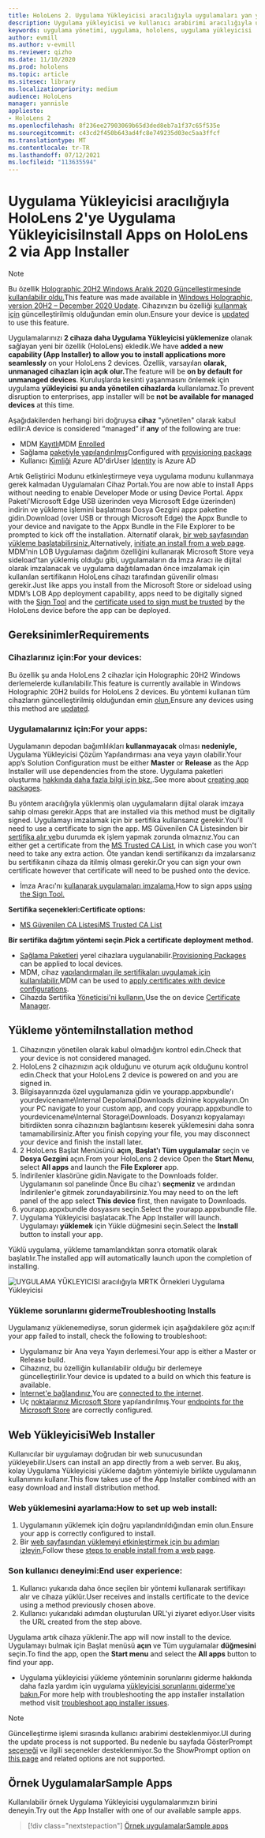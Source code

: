 ```yaml
---
title: HoloLens 2. Uygulama Yükleyicisi aracılığıyla uygulamaları yan yükleme ve yükleme
description: Uygulama yükleyicisi ve kullanıcı arabirimi aracılığıyla uygulama yükleme ve yükleme ile uygulama yükleme ve sorunlarını giderme hakkında bilgi edinin.
keywords: uygulama yönetimi, uygulama, hololens, uygulama yükleyicisi
author: evmill
ms.author: v-evmill
ms.reviewer: qizho
ms.date: 11/10/2020
ms.prod: hololens
ms.topic: article
ms.sitesec: library
ms.localizationpriority: medium
audience: HoloLens
manager: yannisle
appliesto:
- HoloLens 2
ms.openlocfilehash: 8f236ee27903069b65d3ded8eb7a1f37c65f535e
ms.sourcegitcommit: c43cd2f450b643ad4fc8e749235d03ec5aa3ffcf
ms.translationtype: MT
ms.contentlocale: tr-TR
ms.lasthandoff: 07/12/2021
ms.locfileid: "113635594"
---
```

# <a name="install-apps-on-hololens-2-via-app-installer"></a><span data-ttu-id="ad933-104">Uygulama Yükleyicisi aracılığıyla HoloLens 2'ye Uygulama Yükleyicisi</span><span class="sxs-lookup"><span data-stu-id="ad933-104">Install Apps on HoloLens 2 via App Installer</span></span>

> [!NOTE]
> <span data-ttu-id="ad933-105">Bu özellik [Holographic 20H2 Windows Aralık 2020 Güncelleştirmesinde kullanılabilir oldu.](hololens-release-notes.md)</span><span class="sxs-lookup"><span data-stu-id="ad933-105">This feature was made available in [Windows Holographic, version 20H2 – December 2020 Update](hololens-release-notes.md).</span></span> <span data-ttu-id="ad933-106">Cihazınızın bu özelliği [kullanmak için](hololens-update-hololens.md) güncelleştirilmiş olduğundan emin olun.</span><span class="sxs-lookup"><span data-stu-id="ad933-106">Ensure your device is [updated](hololens-update-hololens.md) to use this feature.</span></span>

<span data-ttu-id="ad933-107">Uygulamalarınızı **2 cihaza daha Uygulama Yükleyicisi yüklemenize** olanak sağlayan yeni bir özellik (HoloLens) ekledik.</span><span class="sxs-lookup"><span data-stu-id="ad933-107">We have **added a new capability (App Installer) to allow you to install applications more seamlessly** on your HoloLens 2 devices.</span></span> <span data-ttu-id="ad933-108">Özellik, varsayılan **olarak, unmanaged cihazları için açık olur.**</span><span class="sxs-lookup"><span data-stu-id="ad933-108">The feature will be **on by default for unmanaged devices**.</span></span> <span data-ttu-id="ad933-109">Kuruluşlarda kesinti yaşanmasını önlemek için uygulama **yükleyicisi şu anda yönetilen cihazlarda** kullanılamaz.</span><span class="sxs-lookup"><span data-stu-id="ad933-109">To prevent disruption to enterprises, app installer will be **not be available for managed devices** at this time.</span></span>  

<span data-ttu-id="ad933-110">Aşağıdakilerden herhangi biri doğruysa **cihaz** "yönetilen" olarak kabul edilir:</span><span class="sxs-lookup"><span data-stu-id="ad933-110">A device is considered “managed” if **any** of the following are true:</span></span>

- <span data-ttu-id="ad933-111">MDM [Kayıtlı](hololens-enroll-mdm.md)</span><span class="sxs-lookup"><span data-stu-id="ad933-111">MDM [Enrolled](hololens-enroll-mdm.md)</span></span>
- <span data-ttu-id="ad933-112">Sağlama [paketiyle yapılandırılmış](hololens-provisioning.md)</span><span class="sxs-lookup"><span data-stu-id="ad933-112">Configured with [provisioning package](hololens-provisioning.md)</span></span>
- <span data-ttu-id="ad933-113">Kullanıcı [Kimliği](hololens-identity.md) Azure AD'dir</span><span class="sxs-lookup"><span data-stu-id="ad933-113">User [Identity](hololens-identity.md) is Azure AD</span></span>

<span data-ttu-id="ad933-114">Artık Geliştirici Modunu etkinleştirmeye veya uygulama modunu kullanmaya gerek kalmadan Uygulamaları Cihaz Portalı.</span><span class="sxs-lookup"><span data-stu-id="ad933-114">You are now able to install Apps without needing to enable Developer Mode or using Device Portal.</span></span>  <span data-ttu-id="ad933-115">Appx Paketi'Microsoft Edge USB üzerinden veya Microsoft Edge üzerinden) indirin ve yükleme işlemini başlatması Dosya Gezgini appx paketine gidin.</span><span class="sxs-lookup"><span data-stu-id="ad933-115">Download (over USB or through Microsoft Edge) the Appx Bundle to your device and navigate to the Appx Bundle in the File Explorer to be prompted to kick off the installation.</span></span>  <span data-ttu-id="ad933-116">Alternatif olarak, [bir web sayfasından yükleme başlatabilirsiniz.](/windows/msix/app-installer/installing-windows10-apps-web)</span><span class="sxs-lookup"><span data-stu-id="ad933-116">Alternatively, [initiate an install from a web page](/windows/msix/app-installer/installing-windows10-apps-web).</span></span> <span data-ttu-id="ad933-117">MDM'nin LOB Uygulaması dağıtım özelliğini kullanarak Microsoft Store veya sideload'tan yüklemiş olduğu gibi, uygulamaların [](/windows/win32/appxpkg/how-to-sign-a-package-using-signtool) da İmza [](/windows/win32/appxpkg/how-to-sign-a-package-using-signtool#security-considerations) Aracı ile dijital olarak imzalanacak ve uygulama dağıtılamadan önce imzalamak için kullanılan sertifikanın HoloLens cihazı tarafından güvenilir olması gerekir.</span><span class="sxs-lookup"><span data-stu-id="ad933-117">Just like apps you install from the Microsoft Store or sideload using MDM’s LOB App deployment capability, apps need to be digitally signed with the [Sign Tool](/windows/win32/appxpkg/how-to-sign-a-package-using-signtool) and the [certificate used to sign must be trusted](/windows/win32/appxpkg/how-to-sign-a-package-using-signtool#security-considerations) by the HoloLens device before the app can be deployed.</span></span>

## <a name="requirements"></a><span data-ttu-id="ad933-118">Gereksinimler</span><span class="sxs-lookup"><span data-stu-id="ad933-118">Requirements</span></span>

### <a name="for-your-devices"></a><span data-ttu-id="ad933-119">Cihazlarınız için:</span><span class="sxs-lookup"><span data-stu-id="ad933-119">For your devices:</span></span>

<span data-ttu-id="ad933-120">Bu özellik şu anda HoloLens 2 cihazlar için Holographic 20H2 Windows derlemelerde kullanılabilir.</span><span class="sxs-lookup"><span data-stu-id="ad933-120">This feature is currently available in Windows Holographic 20H2 builds for HoloLens 2 devices.</span></span> <span data-ttu-id="ad933-121">Bu yöntemi kullanan tüm cihazların güncelleştirilmiş olduğundan emin [olun.](hololens-update-hololens.md)</span><span class="sxs-lookup"><span data-stu-id="ad933-121">Ensure any devices using this method are [updated](hololens-update-hololens.md).</span></span>

### <a name="for-your-apps"></a><span data-ttu-id="ad933-122">Uygulamalarınız için:</span><span class="sxs-lookup"><span data-stu-id="ad933-122">For your apps:</span></span>

<span data-ttu-id="ad933-123">Uygulamanın depodan bağımlılıkları **kullanmayacak** olması **nedeniyle,** Uygulama Yükleyicisi Çözüm Yapılandırması ana veya yayın olabilir.</span><span class="sxs-lookup"><span data-stu-id="ad933-123">Your app’s Solution Configuration must be either **Master** or **Release** as the App Installer will use dependencies from the store.</span></span> <span data-ttu-id="ad933-124">Uygulama paketleri oluşturma [hakkında daha fazla bilgi için bkz.](/windows/msix/app-installer/create-appinstallerfile-vs).</span><span class="sxs-lookup"><span data-stu-id="ad933-124">See more about [creating app packages](/windows/msix/app-installer/create-appinstallerfile-vs).</span></span>

<span data-ttu-id="ad933-125">Bu yöntem aracılığıyla yüklenmiş olan uygulamaların dijital olarak imzaya sahip olması gerekir.</span><span class="sxs-lookup"><span data-stu-id="ad933-125">Apps that are installed via this method must be digitally signed.</span></span> <span data-ttu-id="ad933-126">Uygulamayı imzalamak için bir sertifika kullansanız gerekir.</span><span class="sxs-lookup"><span data-stu-id="ad933-126">You'll need to use a certificate to sign the app.</span></span> <span data-ttu-id="ad933-127">MS Güvenilen CA Listesinden bir [sertifika alır ve](https://ccadb-public.secure.force.com/microsoft/IncludedCACertificateReportForMSFT)bu durumda ek işlem yapmak zorunda olmaznız.</span><span class="sxs-lookup"><span data-stu-id="ad933-127">You can either get a certificate from the [MS Trusted CA List](https://ccadb-public.secure.force.com/microsoft/IncludedCACertificateReportForMSFT), in which case you won't need to take any extra action.</span></span> <span data-ttu-id="ad933-128">Öte yandan kendi sertifikanızı da imzalarsanız bu sertifikanın cihaza da itilmiş olması gerekir.</span><span class="sxs-lookup"><span data-stu-id="ad933-128">Or you can sign your own certificate however that certificate will need to be pushed onto the device.</span></span>

- <span data-ttu-id="ad933-129">İmza Aracı'nı [kullanarak uygulamaları imzalama.](/windows/win32/appxpkg/how-to-sign-a-package-using-signtool)</span><span class="sxs-lookup"><span data-stu-id="ad933-129">How to sign apps [using the Sign Tool.](/windows/win32/appxpkg/how-to-sign-a-package-using-signtool)</span></span>

<span data-ttu-id="ad933-130">**Sertifika seçenekleri:**</span><span class="sxs-lookup"><span data-stu-id="ad933-130">**Certificate options:**</span></span>

- [<span data-ttu-id="ad933-131">MS Güvenilen CA Listesi</span><span class="sxs-lookup"><span data-stu-id="ad933-131">MS Trusted CA List</span></span>](https://ccadb-public.secure.force.com/microsoft/IncludedCACertificateReportForMSFT)

<span data-ttu-id="ad933-132">**Bir sertifika dağıtım yöntemi seçin.**</span><span class="sxs-lookup"><span data-stu-id="ad933-132">**Pick a certificate deployment method.**</span></span>

- <span data-ttu-id="ad933-133">[Sağlama Paketleri](hololens-provisioning.md) yerel cihazlara uygulanabilir.</span><span class="sxs-lookup"><span data-stu-id="ad933-133">[Provisioning Packages](hololens-provisioning.md) can be applied to local devices.</span></span>
- <span data-ttu-id="ad933-134">MDM, cihaz [yapılandırmaları ile sertifikaları uygulamak için kullanılabilir.](/mem/intune/protect/certificates-configure)</span><span class="sxs-lookup"><span data-stu-id="ad933-134">MDM can be used to [apply certificates with device configurations](/mem/intune/protect/certificates-configure).</span></span>
- <span data-ttu-id="ad933-135">Cihazda Sertifika [Yöneticisi'ni kullanın.](certificate-manager.md)</span><span class="sxs-lookup"><span data-stu-id="ad933-135">Use the on device [Certificate Manager](certificate-manager.md).</span></span>

## <a name="installation-method"></a><span data-ttu-id="ad933-136">Yükleme yöntemi</span><span class="sxs-lookup"><span data-stu-id="ad933-136">Installation method</span></span>

1. <span data-ttu-id="ad933-137">Cihazınızın yönetilen olarak kabul olmadığını kontrol edin.</span><span class="sxs-lookup"><span data-stu-id="ad933-137">Check that your device is not considered managed.</span></span>
1. <span data-ttu-id="ad933-138">HoloLens 2 cihazınızın açık olduğunu ve oturum açık olduğunu kontrol edin.</span><span class="sxs-lookup"><span data-stu-id="ad933-138">Check that your HoloLens 2 device is powered on and you are signed in.</span></span>
1. <span data-ttu-id="ad933-139">Bilgisayarınızda özel uygulamanıza gidin ve yourapp.appxbundle'ı yourdevicename\Internal Depolama\Downloads dizinine kopyalayın.</span><span class="sxs-lookup"><span data-stu-id="ad933-139">On your PC navigate to your custom app, and copy yourapp.appxbundle to yourdevicename\Internal Storage\Downloads.</span></span>
    <span data-ttu-id="ad933-140">Dosyanızı kopyalamayı bitirdikten sonra cihazınızın bağlantısını keserek yüklemesini daha sonra tamamabilirsiniz.</span><span class="sxs-lookup"><span data-stu-id="ad933-140">After you finish copying your file, you may disconnect your device and finish the install later.</span></span>
1. <span data-ttu-id="ad933-141">2 HoloLens Başlat Menüsünü **açın,** **Başlat'ı Tüm uygulamalar** seçin ve **Dosya Gezgini** açın.</span><span class="sxs-lookup"><span data-stu-id="ad933-141">From your HoloLens 2 device Open the **Start Menu**, select **All apps** and launch the **File Explorer** app.</span></span>
1. <span data-ttu-id="ad933-142">İndirilenler klasörüne gidin.</span><span class="sxs-lookup"><span data-stu-id="ad933-142">Navigate to the Downloads folder.</span></span> <span data-ttu-id="ad933-143">Uygulamanın sol panelinde Önce Bu cihaz'ı **seçmeniz** ve ardından İndirilenler'e gitmek zorundayabilirsiniz.</span><span class="sxs-lookup"><span data-stu-id="ad933-143">You may need to on the left panel of the app select **This device** first, then navigate to Downloads.</span></span>
1. <span data-ttu-id="ad933-144">yourapp.appxbundle dosyasını seçin.</span><span class="sxs-lookup"><span data-stu-id="ad933-144">Select the yourapp.appxbundle file.</span></span>
1. <span data-ttu-id="ad933-145">Uygulama Yükleyicisi başlatacak.</span><span class="sxs-lookup"><span data-stu-id="ad933-145">The App Installer will launch.</span></span> <span data-ttu-id="ad933-146">Uygulamayı **yüklemek** için Yükle düğmesini seçin.</span><span class="sxs-lookup"><span data-stu-id="ad933-146">Select the **Install** button to install your app.</span></span>

<span data-ttu-id="ad933-147">Yüklü uygulama, yükleme tamamlandıktan sonra otomatik olarak başlatılır.</span><span class="sxs-lookup"><span data-stu-id="ad933-147">The installed app will automatically launch upon the completion of installing.</span></span>

![UYGULAMA YÜKLEYICISI aracılığıyla MRTK Örnekleri Uygulama Yükleyicisi](images/hololens-app-installer-picture.jpg)

### <a name="troubleshooting-installs"></a><span data-ttu-id="ad933-149">Yükleme sorunlarını giderme</span><span class="sxs-lookup"><span data-stu-id="ad933-149">Troubleshooting Installs</span></span>

<span data-ttu-id="ad933-150">Uygulamanız yüklenemediyse, sorun gidermek için aşağıdakilere göz açın:</span><span class="sxs-lookup"><span data-stu-id="ad933-150">If your app failed to install,  check the following to troubleshoot:</span></span>

- <span data-ttu-id="ad933-151">Uygulamanız bir Ana veya Yayın derlemesi.</span><span class="sxs-lookup"><span data-stu-id="ad933-151">Your app is either a Master or Release build.</span></span>
- <span data-ttu-id="ad933-152">Cihazınız, bu özelliğin kullanılabilir olduğu bir derlemeye güncelleştirilir.</span><span class="sxs-lookup"><span data-stu-id="ad933-152">Your device is updated to a build on which this feature is available.</span></span>
- <span data-ttu-id="ad933-153">[İnternet'e bağlandınız.](hololens-network.md)</span><span class="sxs-lookup"><span data-stu-id="ad933-153">You are [connected to the internet](hololens-network.md).</span></span>
- <span data-ttu-id="ad933-154">Uç [noktalarınız Microsoft Store](hololens-offline.md) yapılandırılmış.</span><span class="sxs-lookup"><span data-stu-id="ad933-154">Your [endpoints for the Microsoft Store](hololens-offline.md) are correctly configured.</span></span>  

## <a name="web-installer"></a><span data-ttu-id="ad933-155">Web Yükleyicisi</span><span class="sxs-lookup"><span data-stu-id="ad933-155">Web Installer</span></span>

<span data-ttu-id="ad933-156">Kullanıcılar bir uygulamayı doğrudan bir web sunucusundan yükleyebilir.</span><span class="sxs-lookup"><span data-stu-id="ad933-156">Users can install an app directly from a web server.</span></span> <span data-ttu-id="ad933-157">Bu akış, kolay Uygulama Yükleyicisi yükleme dağıtım yöntemiyle birlikte uygulamanın kullanımını kullanır.</span><span class="sxs-lookup"><span data-stu-id="ad933-157">This flow takes use of the App Installer combined with an easy download and install distribution method.</span></span>

### <a name="how-to-set-up-web-install"></a><span data-ttu-id="ad933-158">Web yüklemesini ayarlama:</span><span class="sxs-lookup"><span data-stu-id="ad933-158">How to set up web install:</span></span>

1. <span data-ttu-id="ad933-159">Uygulamanın yüklemek için doğru yapılandırıldığından emin olun.</span><span class="sxs-lookup"><span data-stu-id="ad933-159">Ensure your app is correctly configured to install.</span></span>
1. <span data-ttu-id="ad933-160">Bir [web sayfasından yüklemeyi etkinleştirmek için bu adımları izleyin.](/windows/msix/app-installer/installing-windows10-apps-web#how-to-enable-this-on-a-webpage)</span><span class="sxs-lookup"><span data-stu-id="ad933-160">Follow these [steps to enable install from a web page](/windows/msix/app-installer/installing-windows10-apps-web#how-to-enable-this-on-a-webpage).</span></span>

### <a name="end-user-experience"></a><span data-ttu-id="ad933-161">Son kullanıcı deneyimi:</span><span class="sxs-lookup"><span data-stu-id="ad933-161">End user experience:</span></span>

1. <span data-ttu-id="ad933-162">Kullanıcı yukarıda daha önce seçilen bir yöntemi kullanarak sertifikayı alır ve cihaza yüklür.</span><span class="sxs-lookup"><span data-stu-id="ad933-162">User receives and installs certificate to the device using a method previously chosen above.</span></span>
1. <span data-ttu-id="ad933-163">Kullanıcı yukarıdaki adımdan oluşturulan URL'yi ziyaret ediyor.</span><span class="sxs-lookup"><span data-stu-id="ad933-163">User visits the URL created from the step above.</span></span>

<span data-ttu-id="ad933-164">Uygulama artık cihaza yüklenir.</span><span class="sxs-lookup"><span data-stu-id="ad933-164">The app will now install to the device.</span></span> <span data-ttu-id="ad933-165">Uygulamayı bulmak için Başlat menüsü **açın** ve Tüm uygulamalar **düğmesini** seçin.</span><span class="sxs-lookup"><span data-stu-id="ad933-165">To find the app, open the **Start menu** and select the **All apps** button to find your app.</span></span>

- <span data-ttu-id="ad933-166">Uygulama yükleyicisi yükleme yönteminin sorunlarını giderme hakkında daha fazla yardım için uygulama [yükleyicisi sorunlarını giderme'ye bakın.](/windows/msix/app-installer/troubleshoot-appinstaller-issues)</span><span class="sxs-lookup"><span data-stu-id="ad933-166">For more help with troubleshooting the app installer installation method visit [troubleshoot app installer issues](/windows/msix/app-installer/troubleshoot-appinstaller-issues).</span></span>

> [!NOTE]
> <span data-ttu-id="ad933-167">Güncelleştirme işlemi sırasında kullanıcı arabirimi desteklenmiyor.</span><span class="sxs-lookup"><span data-stu-id="ad933-167">UI during the update process is not supported.</span></span> <span data-ttu-id="ad933-168">Bu nedenle bu sayfada GösterPrompt [seçeneği](/windows/msix/app-installer/update-settings) ve ilgili seçenekler desteklenmiyor.</span><span class="sxs-lookup"><span data-stu-id="ad933-168">So the ShowPrompt option on [this page](/windows/msix/app-installer/update-settings) and related options are not supported.</span></span>

## <a name="sample-apps"></a><span data-ttu-id="ad933-169">Örnek Uygulamalar</span><span class="sxs-lookup"><span data-stu-id="ad933-169">Sample Apps</span></span>

<span data-ttu-id="ad933-170">Kullanılabilir örnek Uygulama Yükleyicisi uygulamalarımızın birini deneyin.</span><span class="sxs-lookup"><span data-stu-id="ad933-170">Try out the App Installer with one of our available sample apps.</span></span> 
> [!div class="nextstepaction"]
> [<span data-ttu-id="ad933-171">Örnek uygulamalar</span><span class="sxs-lookup"><span data-stu-id="ad933-171">Sample apps</span></span>](/windows/mixed-reality/develop/features-and-samples)
